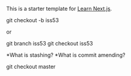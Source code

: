 This is a starter template for [Learn Next.js](https://nextjs.org/learn).

git checkout -b iss53

or

git branch iss53
git checkout iss53

*What is stashing?
*What is commit amending?

git checkout master
